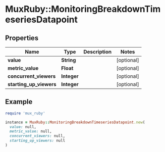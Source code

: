 # MuxRuby::MonitoringBreakdownTimeseriesDatapoint

## Properties

| Name | Type | Description | Notes |
| ---- | ---- | ----------- | ----- |
| **value** | **String** |  | [optional] |
| **metric_value** | **Float** |  | [optional] |
| **concurrent_viewers** | **Integer** |  | [optional] |
| **starting_up_viewers** | **Integer** |  | [optional] |

## Example

```ruby
require 'mux_ruby'

instance = MuxRuby::MonitoringBreakdownTimeseriesDatapoint.new(
  value: null,
  metric_value: null,
  concurrent_viewers: null,
  starting_up_viewers: null
)
```

